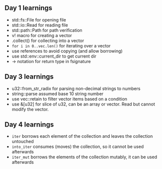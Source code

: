 ## Day 1 learnings
* std::fs::File for opening file
* std::io::Read for reading file
* std::path::Path for path verification
* v! macro for creating a vector
* .collect() for collecting into a vector
* `for i in 0..vec.len()` for iterating over a vector
* use references to avoid copying (and allow borrowing)
* use std::env::current_dir to get current dir
* -> notation for return type in fsignature


## Day 3 learnings
* u32::from_str_radix for parsing non-decimal strings to numbers
* string::parse<u64> assumed base 10 string number
* use vec::retain to filter vector items based on a condition
* use &[u32] for slice of u32, can be an array or vector. Read but cannot modify the vector.

## Day 4 learnings
* `iter` borrows each element of the collection and leaves the collection untouched
* `into_iter` consumes (moves) the collection, so it cannot be used afterwards
* `iter_mut` borrows the elements of the collection mutably, it can be used afterwards
